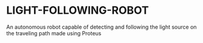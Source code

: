 # LIGHT-FOLLOWING-ROBOT
An autonomous robot capable of detecting and following the light source on the traveling path made using Proteus
